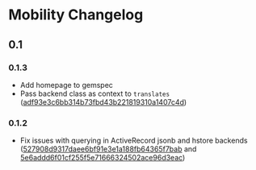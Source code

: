 # Mobility Changelog

## 0.1

### 0.1.3

* Add homepage to gemspec
* Pass backend class as context to `translates`
  ([adf93e3c6bb314b73fbd43b221819310a1407c4d](https://github.com/shioyama/mobility/commit/adf93e3c6bb314b73fbd43b221819310a1407c4d))

### 0.1.2

* Fix issues with querying in ActiveRecord jsonb and hstore backends
  ([527908d9317daee6bf91e3e1a188fb64365f7bab](https://github.com/shioyama/mobility/commit/527908d9317daee6bf91e3e1a188fb64365f7bab)
  and
  [5e6addd6f01cf255f5e71666324502ace96d3eac](https://github.com/shioyama/mobility/commit/5e6addd6f01cf255f5e71666324502ace96d3eac))

